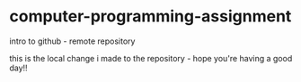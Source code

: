 # computer-programming-assignment
intro to github - remote repository

this is the local change i made to the repository - hope you're having a good day!!